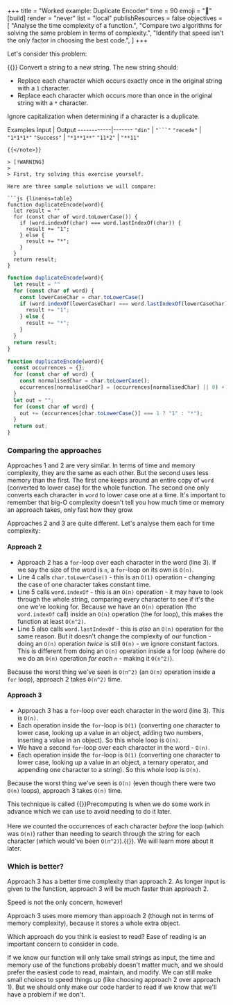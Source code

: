 +++
title = "Worked example: Duplicate Encoder"
time = 90
emoji = "🧰"
[build]
  render = "never"
  list = "local"
  publishResources = false
objectives = [
    "Analyse the time complexity of a function.",
    "Compare two algorithms for solving the same problem in terms of complexity.",
    "Identify that speed isn't the only factor in choosing the best code.",
]
+++

Let's consider this problem:

{{<note type="exercise">}}
Convert a string to a new string. The new string should:
* Replace each character which occurs exactly once in the original string with a `1` character.
* Replace each character which occurs more than once in the original string with a `*` character.

Ignore capitalization when determining if a character is a duplicate.

Examples
Input       | Output
------------|-------
`"din"`     | `"```"`
`"recede"`  | `"1*1*1*"`
`"Success"` | `"*1**1**"`
`"11*2"`    | `"**11"`
```
{{</note>}}

> [!WARNING]
>
> First, try solving this exercise yourself.

Here are three sample solutions we will compare:

```js {linenos=table}
function duplicateEncode(word){
  let result = ""
  for (const char of word.toLowerCase()) {
    if (word.indexOf(char) === word.lastIndexOf(char)) {
      result += "1";
    } else {
      result += "*";
    }
  }
  return result;
}
```

```js {linenos=table}
function duplicateEncode(word){
  let result = ""
  for (const char of word) {
    const lowerCaseChar = char.toLowerCase()
    if (word.indexOf(lowerCaseChar) === word.lastIndexOf(lowerCaseChar)) {
      result += "1";
    } else {
      result += "*";
    }
  }
  return result;
}
```

```js {linenos=table}
function duplicateEncode(word){
  const occurrences = {};
  for (const char of word) {
    const normalisedChar = char.toLowerCase();
    occurrences[normalisedChar] = (occurrences[normalisedChar] || 0) + 1;
  }
  let out = "";
  for (const char of word) {
    out += (occurrences[char.toLowerCase()] === 1 ? "1" : "*");
  }
  return out;
}
```

### Comparing the approaches

Approaches 1 and 2 are very similar. In terms of time and memory complexity, they are the same as each other. But the second uses less memory than the first. The first one keeps around an entire copy of `word` (converted to lower case) for the whole function. The second one only converts each character in `word` to lower case one at a time. It's important to remember that big-O complexity doesn't tell you how much time or memory an approach takes, only fast how they grow.

Approaches 2 and 3 are quite different. Let's analyse them each for time complexity:

#### Approach 2

* Approach 2 has a `for`-loop over each character in the word (line 3). If we say the size of the word is `n`, a `for`-loop on its own is `O(n)`.
* Line 4 calls `char.toLowerCase()` - this is an `O(1)` operation - changing the case of one character takes constant time.
* Line 5 calls `word.indexOf` - this is an `O(n)` operation - it may have to look through the whole string, comparing every character to see if it's the one we're looking for. Because we have an `O(n)` operation (the `word.indexOf` call) inside an `O(n)` operation (the for loop), this makes the function at least `O(n^2)`.
* Line 5 also calls `word.lastIndexOf` - this is _also_ an `O(n)` operation for the same reason. But it doesn't change the complexity of our function - doing an `O(n)` operation _twice_ is still `O(n)` - we ignore constant factors. This is different from doing an `O(n)` operation inside a for loop (where do we do an `O(n)` operation _for each `n`_ - making it `O(n^2)`).

Because the worst thing we've seen is `O(n^2)` (an `O(n)` operation inside a `for` loop), approach 2 takes `O(n^2)` time.

#### Approach 3

* Approach 3 has a `for`-loop over each character in the word (line 3). This is `O(n)`.
* Each operation inside the `for`-loop is `O(1)` (converting one character to lower case, looking up a value in an object, adding two numbers, inserting a value in an object). So this whole loop is `O(n)`.
* We have a second `for`-loop over each character in the word - `O(n)`.
* Each operation inside the `for`-loop is `O(1)` (converting one character to lower case, looking up a value in an object, a ternary operator, and appending one character to a string). So this whole loop is `O(n)`.

Because the worst thing we've seen is `O(n)` (even though there were two `O(n)` loops), approach 3 takes `O(n)` time.

This technique is called {{<tooltip text="precomputing" title="Precomputing">}}Precomputing is when we do some work in advance which we can use to avoid needing to do it later.<br /><br />Here we counted the occurrences of each character _before_ the loop (which was `O(n)`) rather than needing to search through the string for each character (which would've been `O(n^2)`).{{</tooltip>}}. We will learn more about it later.

### Which is better?

Approach 3 has a better time complexity than approach 2. As longer input is given to the function, approach 3 will be much faster than approach 2.

Speed is not the only concern, however!

Approach 3 uses more memory than approach 2 (though not in terms of memory complexity), because it stores a whole extra object.

Which approach do you think is easiest to read? Ease of reading is an important concern to consider in code.

If we know our function will only take small strings as input, the time and memory use of the functions probably doesn't matter much, and we should prefer the easiest code to read, maintain, and modify. We can still make small choices to speed things up (like choosing approach 2 over approach 1). But we should only make our code harder to read if we know that we'll have a problem if we don't.
